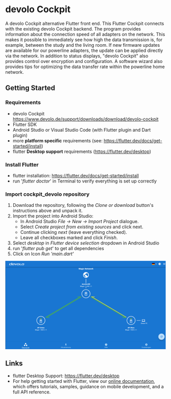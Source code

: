 # devolo Cockpit

A devolo Cockpit alternative Flutter front end. This Flutter Cockpit connects with the existing devolo Cockpit backend. 
The program provides information about the connection speed of all adapters on the network. This makes it possible to immediately see how high the data transmission is, for example, between the study and the living room. If new firmware updates are available for our powerline adapters, the update can be applied directly via the network. In addition to status displays, "devolo Cockpit" also provides control over encryption and configuration. A software wizard also provides tips for optimizing the data transfer rate within the powerline home network.


## Getting Started

### Requirements
- devolo Cockpit https://www.devolo.de/support/downloads/download/devolo-cockpit
- Flutter SDK
- Android Studio or Visual Studio Code (with Flutter plugin and Dart plugin)
- more **platform specific** requirements (see: https://flutter.dev/docs/get-started/install)
- flutter **Desktop support** requirements (https://flutter.dev/desktop)

### Install Flutter
- flutter installation: https://flutter.dev/docs/get-started/install
- run '*flutter doctor*' in Terminal to verify everything is set up correctly

### Import cockpit_devolo repository
1. Download the repository, following the *Clone or download* button's instructions above and unpack it.
2. Import the project into Android Studio:
   * In Android Studio *File -> New -> Import Project* dialogue.
   * Select *Create project from existing sources* and click next.
   * Continue clicking *next* (leave everything checked).
   * Leave all checkboxes marked and click *Finish*.
3. Select *desktop* in *Flutter device selection* dropdown in Android Studio
5. run '*flutter pub get*' to get all dependencies
4. Click on Icon *Run 'main.dart'*


<img src="images/overview.PNG"  width="700">



## Links
- flutter Desktop Support: https://flutter.dev/desktop
- For help getting started with Flutter, view our
[online documentation](https://flutter.dev/docs), which offers tutorials,
samples, guidance on mobile development, and a full API reference.




